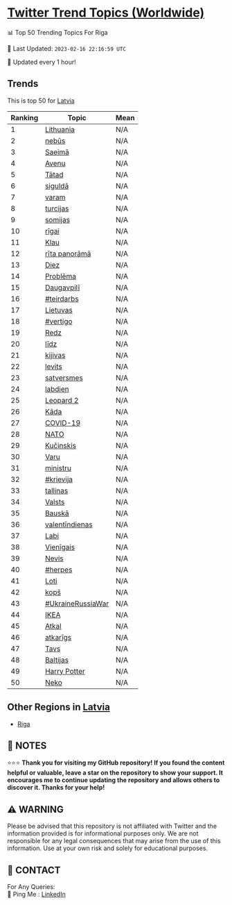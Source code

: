 [Twitter Trend Topics (Worldwide)](https://github.com/ErcinDedeoglu/Twitter-Trend-Topics)
==========


📊 Top 50 Trending Topics For Riga

📆 Last Updated: `2023-02-16 22:16:59 UTC`

🔧 Updated every 1 hour!


## Trends

This is top 50 for [Latvia](</Latvia>)

| Ranking | Topic | Mean |
| ------- | ------------ | ------------ |
| 1 | [Lithuania](http://twitter.com/search?q=Lithuania) | N/A |
| 2 | [nebūs](http://twitter.com/search?q=neb%c5%abs) | N/A |
| 3 | [Saeimā](http://twitter.com/search?q=Saeim%c4%81) | N/A |
| 4 | [Avenu](http://twitter.com/search?q=Avenu) | N/A |
| 5 | [Tātad](http://twitter.com/search?q=T%c4%81tad) | N/A |
| 6 | [siguldā](http://twitter.com/search?q=siguld%c4%81) | N/A |
| 7 | [varam](http://twitter.com/search?q=varam) | N/A |
| 8 | [turcijas](http://twitter.com/search?q=turcijas) | N/A |
| 9 | [somijas](http://twitter.com/search?q=somijas) | N/A |
| 10 | [rīgai](http://twitter.com/search?q=r%c4%abgai) | N/A |
| 11 | [Klau](http://twitter.com/search?q=Klau) | N/A |
| 12 | [rīta panorāmā](http://twitter.com/search?q=r%c4%abta+panor%c4%81m%c4%81) | N/A |
| 13 | [Diez](http://twitter.com/search?q=Diez) | N/A |
| 14 | [Problēma](http://twitter.com/search?q=Probl%c4%93ma) | N/A |
| 15 | [Daugavpilī](http://twitter.com/search?q=Daugavpil%c4%ab) | N/A |
| 16 | [#teirdarbs](http://twitter.com/search?q=%23teirdarbs) | N/A |
| 17 | [Lietuvas](http://twitter.com/search?q=Lietuvas) | N/A |
| 18 | [#vertigo](http://twitter.com/search?q=%23vertigo) | N/A |
| 19 | [Redz](http://twitter.com/search?q=Redz) | N/A |
| 20 | [līdz](http://twitter.com/search?q=l%c4%abdz) | N/A |
| 21 | [kijivas](http://twitter.com/search?q=kijivas) | N/A |
| 22 | [levits](http://twitter.com/search?q=levits) | N/A |
| 23 | [satversmes](http://twitter.com/search?q=satversmes) | N/A |
| 24 | [labdien](http://twitter.com/search?q=labdien) | N/A |
| 25 | [Leopard 2](http://twitter.com/search?q=Leopard+2) | N/A |
| 26 | [Kāda](http://twitter.com/search?q=K%c4%81da) | N/A |
| 27 | [COVID-19](http://twitter.com/search?q=COVID-19) | N/A |
| 28 | [NATO](http://twitter.com/search?q=NATO) | N/A |
| 29 | [Kučinskis](http://twitter.com/search?q=Ku%c4%8dinskis) | N/A |
| 30 | [Varu](http://twitter.com/search?q=Varu) | N/A |
| 31 | [ministru](http://twitter.com/search?q=ministru) | N/A |
| 32 | [#krievija](http://twitter.com/search?q=%23krievija) | N/A |
| 33 | [tallinas](http://twitter.com/search?q=tallinas) | N/A |
| 34 | [Valsts](http://twitter.com/search?q=Valsts) | N/A |
| 35 | [Bauskā](http://twitter.com/search?q=Bausk%c4%81) | N/A |
| 36 | [valentīndienas](http://twitter.com/search?q=valent%c4%abndienas) | N/A |
| 37 | [Labi](http://twitter.com/search?q=Labi) | N/A |
| 38 | [Vienīgais](http://twitter.com/search?q=Vien%c4%abgais) | N/A |
| 39 | [Nevis](http://twitter.com/search?q=Nevis) | N/A |
| 40 | [#herpes](http://twitter.com/search?q=%23herpes) | N/A |
| 41 | [Ļoti](http://twitter.com/search?q=%c4%bboti) | N/A |
| 42 | [kopš](http://twitter.com/search?q=kop%c5%a1) | N/A |
| 43 | [#UkraineRussiaWar](http://twitter.com/search?q=%23UkraineRussiaWar) | N/A |
| 44 | [IKEA](http://twitter.com/search?q=IKEA) | N/A |
| 45 | [Atkal](http://twitter.com/search?q=Atkal) | N/A |
| 46 | [atkarīgs](http://twitter.com/search?q=atkar%c4%abgs) | N/A |
| 47 | [Tavs](http://twitter.com/search?q=Tavs) | N/A |
| 48 | [Baltijas](http://twitter.com/search?q=Baltijas) | N/A |
| 49 | [Harry Potter](http://twitter.com/search?q=Harry+Potter) | N/A |
| 50 | [Neko](http://twitter.com/search?q=Neko) | N/A |



## Other Regions in [Latvia](</Latvia>)

* [Riga](</Latvia/Riga.md>)



## 📝 NOTES

⭐⭐⭐ **Thank you for visiting my GitHub repository! If you found the content helpful or valuable, leave a star on the repository to show your support. It encourages me to continue updating the repository and allows others to discover it. Thanks for your help!**


## ⚠️ WARNING

Please be advised that this repository is not affiliated with Twitter and the information provided is for informational purposes only. We are not responsible for any legal consequences that may arise from the use of this information. Use at your own risk and solely for educational purposes.


## 📨 CONTACT

 For Any Queries:  
            🏓 Ping Me : [LinkedIn](https://www.linkedin.com/in/ercindedeoglu/)
